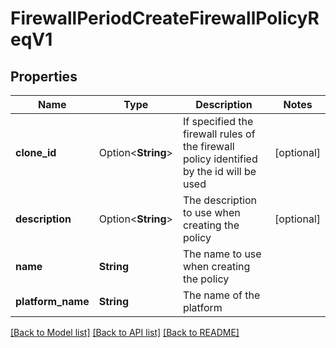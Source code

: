 # FirewallPeriodCreateFirewallPolicyReqV1

## Properties

Name | Type | Description | Notes
------------ | ------------- | ------------- | -------------
**clone_id** | Option<**String**> | If specified the firewall rules of the firewall policy identified by the id will be used | [optional]
**description** | Option<**String**> | The description to use when creating the policy | [optional]
**name** | **String** | The name to use when creating the policy | 
**platform_name** | **String** | The name of the platform | 

[[Back to Model list]](../README.md#documentation-for-models) [[Back to API list]](../README.md#documentation-for-api-endpoints) [[Back to README]](../README.md)


